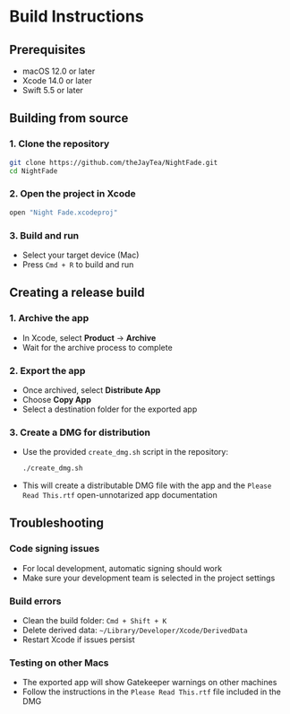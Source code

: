 # Build Instructions

## Prerequisites
- macOS 12.0 or later
- Xcode 14.0 or later
- Swift 5.5 or later

## Building from source

### 1. Clone the repository
```bash
git clone https://github.com/theJayTea/NightFade.git
cd NightFade
```

### 2. Open the project in Xcode
```bash
open "Night Fade.xcodeproj"
```

### 3. Build and run
- Select your target device (Mac)
- Press `Cmd + R` to build and run

## Creating a release build

### 1. Archive the app
- In Xcode, select **Product** → **Archive**
- Wait for the archive process to complete

### 2. Export the app
- Once archived, select **Distribute App**
- Choose **Copy App**
- Select a destination folder for the exported app

### 3. Create a DMG for distribution
- Use the provided `create_dmg.sh` script in the repository:
  ```bash
  ./create_dmg.sh
  ```
- This will create a distributable DMG file with the app and the `Please Read This.rtf` open-unnotarized app documentation

## Troubleshooting

### Code signing issues
- For local development, automatic signing should work
- Make sure your development team is selected in the project settings

### Build errors
- Clean the build folder: `Cmd + Shift + K`
- Delete derived data: `~/Library/Developer/Xcode/DerivedData`
- Restart Xcode if issues persist

### Testing on other Macs
- The exported app will show Gatekeeper warnings on other machines
- Follow the instructions in the `Please Read This.rtf` file included in the DMG
